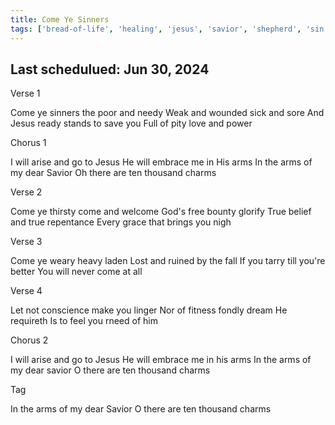 ```yaml
---
title: Come Ye Sinners
tags: ['bread-of-life', 'healing', 'jesus', 'savior', 'shepherd', 'sin']
---
```


## Last schedulued: Jun 30, 2024          

Verse 1

Come ye sinners the poor and needy
Weak and wounded sick and sore
And Jesus ready stands to save you
Full of pity love and power

Chorus 1

I will arise and go to Jesus
He will embrace me in His arms
In the arms of my dear Savior
Oh there are ten thousand charms

Verse 2

Come ye thirsty come and welcome
God's free bounty glorify
True belief and true repentance
Every grace that brings you nigh

Verse 3

Come ye weary heavy laden
Lost and ruined by the fall
If you tarry till you're better
You will never come at all

Verse 4

Let not conscience make you linger
Nor of fitness fondly dream
He requireth
Is to feel you rneed of him

Chorus 2

I will arise and go to Jesus
He will embrace me in his arms
In the arms of my dear savior
O there are ten thousand charms

Tag

In the arms of my dear Savior
O there are ten thousand charms
